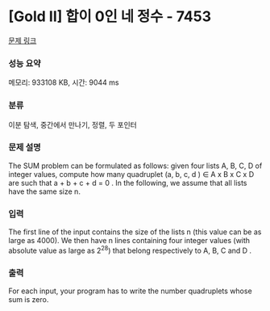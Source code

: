 # [Gold II] 합이 0인 네 정수 - 7453 

[문제 링크](https://www.acmicpc.net/problem/7453) 

### 성능 요약

메모리: 933108 KB, 시간: 9044 ms

### 분류

이분 탐색, 중간에서 만나기, 정렬, 두 포인터

### 문제 설명

<p>The SUM problem can be formulated as follows: given four lists A, B, C, D of integer values, compute how many quadruplet (a, b, c, d ) ∈ A x B x C x D are such that a + b + c + d = 0 . In the following, we assume that all lists have the same size n.</p>

### 입력 

 <p>The first line of the input contains the size of the lists n (this value can be as large as 4000). We then have n lines containing four integer values (with absolute value as large as 2<sup>28</sup>) that belong respectively to A, B, C and D .</p>

### 출력 

 <p>For each input, your program has to write the number quadruplets whose sum is zero.</p>

<p> </p>

